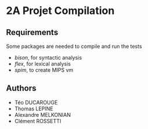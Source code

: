 # 2A Projet Compilation

## Requirements

Some packages are needed to compile and run the tests
* _bison_, for syntactic analysis
* _flex_, for lexical analysis
* _spim_, to create MIPS vm

## Authors

- Téo DUCAROUGE
- Thomas LEPINE
- Alexandre MELKONIAN
- Clément ROSSETTI
